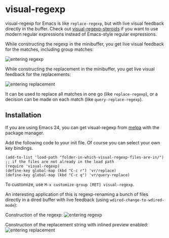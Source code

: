 # visual-regexp

visual-regexp for Emacs is like `replace-regexp`, but with live  visual feedback directly in the buffer. Check out [visual-regexp-steroids](https://github.com/benma/visual-regexp-steroids.el/) if you want to use modern regular expressions instead of Emacs-style regular expressions.

While constructing the regexp in the minibuffer, you get live visual feedback for the matches, including group matches:

![entering regexp](https://github.com/benma/visual-regexp.el/raw/master/screenshots/visual-regexp0A.png)

While constructing the replacement in the minibuffer, you get live visual feedback for the replacements:

![entering replacement](https://github.com/benma/visual-regexp.el/raw/master/screenshots/visual-regexp0B.png)

It can be used to replace all matches in one go (like `replace-regexp`), or a decision can be made on each match (like `query-replace-regexp`). 

## Installation

If you are using Emacs 24, you can get visual-regexp from [melpa](http://melpa.milkbox.net/) with the package manager.

Add the following code to your init file. Of course you can select your own key bindings.

```Lisp
(add-to-list 'load-path "folder-in-which-visual-regexp-files-are-in/") ;; if the files are not already in the load path
(require 'visual-regexp)
(define-key global-map (kbd "C-c r") 'vr/replace)
(define-key global-map (kbd "C-c q") 'vr/query-replace)
```
To customize, use `M-x customize-group [RET] visual-regexp`. 

An interesting application of this is regexp-renaming a bunch of files directly in a dired buffer with live feedback (using `wdired-change-to-wdired-mode`):

Construction of the regexp:
![entering regexp](https://github.com/benma/visual-regexp.el/raw/master/screenshots/visual-regexp1A.png)

Construction of the replacement string with inlined preview enabled:
![entering replacement](https://github.com/benma/visual-regexp.el/raw/master/screenshots/visual-regexp1B.png)

